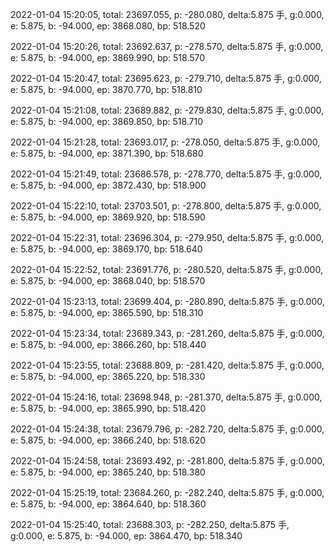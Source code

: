2022-01-04 15:20:05, total: 23697.055, p: -280.080, delta:5.875 手, g:0.000, e: 5.875, b: -94.000, ep: 3868.080, bp: 518.520

2022-01-04 15:20:26, total: 23692.637, p: -278.570, delta:5.875 手, g:0.000, e: 5.875, b: -94.000, ep: 3869.990, bp: 518.570

2022-01-04 15:20:47, total: 23695.623, p: -279.710, delta:5.875 手, g:0.000, e: 5.875, b: -94.000, ep: 3870.770, bp: 518.810

2022-01-04 15:21:08, total: 23689.882, p: -279.830, delta:5.875 手, g:0.000, e: 5.875, b: -94.000, ep: 3869.850, bp: 518.710

2022-01-04 15:21:28, total: 23693.017, p: -278.050, delta:5.875 手, g:0.000, e: 5.875, b: -94.000, ep: 3871.390, bp: 518.680

2022-01-04 15:21:49, total: 23686.578, p: -278.770, delta:5.875 手, g:0.000, e: 5.875, b: -94.000, ep: 3872.430, bp: 518.900

2022-01-04 15:22:10, total: 23703.501, p: -278.800, delta:5.875 手, g:0.000, e: 5.875, b: -94.000, ep: 3869.920, bp: 518.590

2022-01-04 15:22:31, total: 23696.304, p: -279.950, delta:5.875 手, g:0.000, e: 5.875, b: -94.000, ep: 3869.170, bp: 518.640

2022-01-04 15:22:52, total: 23691.776, p: -280.520, delta:5.875 手, g:0.000, e: 5.875, b: -94.000, ep: 3868.040, bp: 518.570

2022-01-04 15:23:13, total: 23699.404, p: -280.890, delta:5.875 手, g:0.000, e: 5.875, b: -94.000, ep: 3865.590, bp: 518.310

2022-01-04 15:23:34, total: 23689.343, p: -281.260, delta:5.875 手, g:0.000, e: 5.875, b: -94.000, ep: 3866.260, bp: 518.440

2022-01-04 15:23:55, total: 23688.809, p: -281.420, delta:5.875 手, g:0.000, e: 5.875, b: -94.000, ep: 3865.220, bp: 518.330

2022-01-04 15:24:16, total: 23698.948, p: -281.370, delta:5.875 手, g:0.000, e: 5.875, b: -94.000, ep: 3865.990, bp: 518.420

2022-01-04 15:24:38, total: 23679.796, p: -282.720, delta:5.875 手, g:0.000, e: 5.875, b: -94.000, ep: 3866.240, bp: 518.620

2022-01-04 15:24:58, total: 23693.492, p: -281.800, delta:5.875 手, g:0.000, e: 5.875, b: -94.000, ep: 3865.240, bp: 518.380

2022-01-04 15:25:19, total: 23684.260, p: -282.240, delta:5.875 手, g:0.000, e: 5.875, b: -94.000, ep: 3864.640, bp: 518.360

2022-01-04 15:25:40, total: 23688.303, p: -282.250, delta:5.875 手, g:0.000, e: 5.875, b: -94.000, ep: 3864.470, bp: 518.340